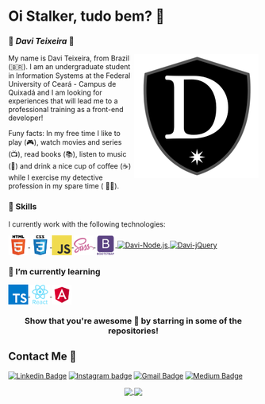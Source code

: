 <h1> Oi Stalker, tudo bem? 🖖</h1>

### 🦇 **_Davi Teixeira_** 🦇
<a href="https://daviteixeira-btm.github.io/" target="_blank"><img src="logo-daviteixeira-dev.png" min-width="400px" max-width="250px" width="250px" align="right" alt="Computador Davi Teixeira" target="_blank"></a>
My name is Davi Teixeira, from Brazil (🇧🇷). I am an undergraduate student in Information Systems at the Federal University of Ceará - Campus de Quixadá and I am looking for experiences that will lead me to a professional training as a front-end developer!

Funy facts: In my free time I like to play (🎮), watch movies and series (📺), read books (📚), listen to music (🎵) and drink a nice cup of coffee (☕️) while I exercise my detective profession in my spare time ( 🕵️‍♂️).

### 🚀 Skills
I currently work with the following technologies:

<!--
<p>
  <img src="https://img.shields.io/badge/HTML5-E34F26?style=for-the-badge&logo=html5&logoColor=white"/>
  <img src="https://img.shields.io/badge/CSS3-1572B6?style=for-the-badge&logo=css3&logoColor=white"/>
  <img src="https://img.shields.io/badge/JavaScript-323330?style=for-the-badge&logo=javascript&logoColor=F7DF1E"/>
  <img src="https://img.shields.io/badge/Sass-CC6699?style=for-the-badge&logo=sass&logoColor=white"/>
  <img src="https://img.shields.io/badge/Bootstrap-563D7C?style=for-the-badge&logo=bootstrap&logoColor=white"/>
  <img src="https://img.shields.io/badge/node.js%20-%2343853D.svg?&style=for-the-badge&logo=node.js&logoColor=white"/>
</p>
-->

<div style="display: inline_block">
  <a href="https://developer.mozilla.org/pt-BR/docs/Web/HTML" target="_blank">
    <img align="center" alt="Davi-HTML" height="40" width="40"
       src="https://raw.githubusercontent.com/github/explore/80688e429a7d4ef2fca1e82350fe8e3517d3494d/topics/html/html.png">
  </a>
  <a href="https://developer.mozilla.org/pt-BR/docs/Web/CSS" target="_blank">
    <img align="center" alt="Davi-CSS" height="40" width="40"
       src="https://raw.githubusercontent.com/github/explore/80688e429a7d4ef2fca1e82350fe8e3517d3494d/topics/css/css.png">
  </a>
  <a href="https://developer.mozilla.org/pt-BR/docs/Web/JavaScript" target="_blank">
    <img align="center" alt="Davi-JavaScript" height="40" width="40"
       src="https://raw.githubusercontent.com/github/explore/80688e429a7d4ef2fca1e82350fe8e3517d3494d/topics/javascript/javascript.png">
  </a>
  <a href="https://sass-lang.com/" target="_blank">
    <img align="center" alt="Davi-SASS" height="40" width="40"
       src="https://raw.githubusercontent.com/github/explore/80688e429a7d4ef2fca1e82350fe8e3517d3494d/topics/sass/sass.png">
  </a>
  <a href="https://getbootstrap.com/" target="_blank">
    <img align="center" alt="Davi-Bootstrap" height="40" width="40"
       src="https://raw.githubusercontent.com/devicons/devicon/master/icons/bootstrap/bootstrap-plain-wordmark.svg">
  </a>
  <a href="https://nodejs.org/en/" target="_blank">
    <img align="center" alt="Davi-Node.js" height="40" width="40"
       src="https://walde.co/wp-content/uploads/2016/09/nodejs_logo.png">
  </a>
  <a href="https://jquery.com/" target="_blank">
    <img align="center" alt="Davi-jQuery" height="40" width="40"
       src="https://wallacesilva.com/blog/wp-content/uploads/2015/08/jQuery-logo.png">
  </a>
</div>

### 🌱 I’m currently learning

<!--
<p>
  <img src="https://img.shields.io/badge/typescript%20-%23007ACC.svg?&style=for-the-badge&logo=typescript&logoColor=white"/>
  <img src="https://img.shields.io/badge/react%20-%2320232a.svg?&style=for-the-badge&logo=react&logoColor=%2361DAFB"/>
  <img alt="Angular" src="https://img.shields.io/badge/angular-%23DD0031.svg?style=for-the-badge&logo=angular&logoColor=white"/>
</p>
-->

<div style="display: inline_block">
  <a href="https://www.typescriptlang.org/" target="_blank">
    <img align="center" alt="Davi-TypeScript" height="40" width="40"
       src="https://raw.githubusercontent.com/github/explore/80688e429a7d4ef2fca1e82350fe8e3517d3494d/topics/typescript/typescript.png">
  </a>
  <a href="https://pt-br.reactjs.org/" target="_blank">
    <img align="center" alt="Davi-React" height="40" width="40"
       src="https://raw.githubusercontent.com/devicons/devicon/master/icons/react/react-original-wordmark.svg">
  </a>
  <a href="https://angular.io/" target="_blank">
    <img align="center" alt="Davi-Angular" height="40" width="40"
       src="https://raw.githubusercontent.com/github/explore/80688e429a7d4ef2fca1e82350fe8e3517d3494d/topics/angular/angular.png">
  </a>
</div>

<div align="center">
  
  ### Show that you're awesome 🤩 by starring in some of the repositories!
</div>

##  Contact Me :speech_balloon:
[![Linkedin Badge](https://img.shields.io/badge/LinkedIn-0077B5?style=for-the-badge&logo=linkedin&logoColor=white&link)](https://www.linkedin.com/in/daviteixeira-me/)
[![Instagram badge](https://img.shields.io/badge/Instagram-E4405F?style=for-the-badge&logo=instagram&logoColor=white)](https://www.instagram.com/daviteixeira.dev/)
[![Gmail Badge](https://img.shields.io/badge/Gmail-D14836?style=for-the-badge&logo=gmail&logoColor=white)](mailto:daviteixeira.dev@gmail.com)
[![Medium Badge](https://img.shields.io/badge/Medium-12100E?style=for-the-badge&logo=medium&logoColor=white)](https://medium.com/@daviteixeira.btm)

<div align="center">
  <a href="https://github.com/daviteixeira-btm">
  <img width="350px" align="center" src="https://github-readme-stats.vercel.app/api/top-langs/?username=daviteixeira-btm&layout=compact&langs_count=8&theme=gotham"/>
  <img width="480px" align="center" src="https://github-readme-stats.vercel.app/api?username=daviteixeira-btm&show_icons=true&theme=gotham&include_all_commits=true&count_private=true"/>
</div>
